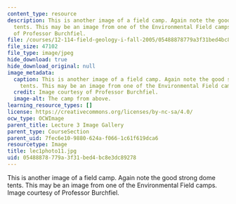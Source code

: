 ```yaml
---
content_type: resource
description: This is another image of a field camp. Again note the good strong dome
  tents. This may be an image from one of the Environmental Field camps. Image courtesy
  of Professor Burchfiel.
file: /courses/12-114-field-geology-i-fall-2005/05488878779a3f31bed4bc8e3dc89278_lec1photo11.jpg
file_size: 47102
file_type: image/jpeg
hide_download: true
hide_download_original: null
image_metadata:
  caption: This is another image of a field camp. Again note the good strong dome
    tents. This may be an image from one of the Environmental Field camps.
  credit: Image courtesy of Professor Burchfiel.
  image-alt: The camp from above.
learning_resource_types: []
license: https://creativecommons.org/licenses/by-nc-sa/4.0/
ocw_type: OCWImage
parent_title: Lecture 3 Image Gallery
parent_type: CourseSection
parent_uid: 7fec6e10-9880-624a-f066-1c61f619dca6
resourcetype: Image
title: lec1photo11.jpg
uid: 05488878-779a-3f31-bed4-bc8e3dc89278
---
```

This is another image of a field camp. Again note the good strong dome tents. This may be an image from one of the Environmental Field camps. Image courtesy of Professor Burchfiel.